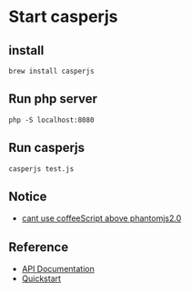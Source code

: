 # Start casperjs

## install
```
brew install casperjs
```

## Run php server
```
php -S localhost:8080
```

## Run casperjs
```
casperjs test.js
```

## Notice
- [cant use coffeeScript above phantomjs2.0](http://docs.casperjs.org/en/latest/known_issues.html#known-issues)

## Reference
- [API Documentation](http://docs.casperjs.org/en/latest/modules/index.html)
- [Quickstart](http://docs.casperjs.org/en/latest/quickstart.html)
